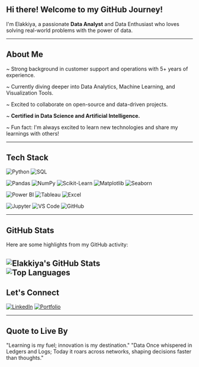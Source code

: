 ## Hi there! Welcome to my GitHub Journey!

I'm Elakkiya, a passionate **Data Analyst** and Data Enthusiast who loves solving real-world problems with the power of data.

---

##  About Me

 ~ Strong background in customer support and operations with 5+ years of experience.

 ~ Currently diving deeper into Data Analytics, Machine Learning, and Visualization Tools.

 ~ Excited to collaborate on open-source and data-driven projects.

 ~ **Certified in Data Science and Artificial Intelligence.**

 ~ Fun fact: I'm always excited to learn new technologies and share my learnings with others!

---

## Tech Stack

<!-- Languages -->

![Python](https://img.shields.io/badge/Python-3776AB?style=for-the-badge&logo=python&logoColor=white)
![SQL](https://img.shields.io/badge/SQL-336791?style=for-the-badge&logo=mysql&logoColor=white)

<!-- Frameworks and Libraries -->

![Pandas](https://img.shields.io/badge/Pandas-150458?style=for-the-badge&logo=pandas&logoColor=white)
![NumPy](https://img.shields.io/badge/NumPy-013243?style=for-the-badge&logo=numpy&logoColor=white)
![Scikit-Learn](https://img.shields.io/badge/Scikit--Learn-F7931E?style=for-the-badge&logo=scikitlearn&logoColor=white)
![Matplotlib](https://img.shields.io/badge/Matplotlib-FF5722?style=for-the-badge&logo=matplotlib&logoColor=white)
![Seaborn](https://img.shields.io/badge/Seaborn-3776AB?style=for-the-badge&logo=seaborn&logoColor=white)

<!-- Tools -->

![Power BI](https://img.shields.io/badge/Power%20BI-F2C811?style=for-the-badge&logo=powerbi&logoColor=black)
![Tableau](https://img.shields.io/badge/Tableau-E97627?style=for-the-badge&logo=tableau&logoColor=white)
![Excel](https://img.shields.io/badge/Excel-217346?style=for-the-badge&logo=microsoft-excel&logoColor=white)

<!-- Platforms and IDEs -->

![Jupyter](https://img.shields.io/badge/Jupyter-F37626?style=for-the-badge&logo=jupyter&logoColor=white)
![VS Code](https://img.shields.io/badge/VS%20Code-007ACC?style=for-the-badge&logo=visual-studio-code&logoColor=white)
![GitHub](https://img.shields.io/badge/GitHub-181717?style=for-the-badge&logo=github&logoColor=white)

---

## GitHub Stats

Here are some highlights from my GitHub activity:

![Elakkiya's GitHub Stats](https://github-readme-stats.vercel.app/api?username=Elakkiya-U&show_icons=true&theme=tokyonight&hide=contribs,prs&layout=compact)  
![Top Languages](https://github-readme-stats.vercel.app/api/top-langs/?username=Elakkiya-U&layout=compact&theme=tokyonight)
---

## Let's Connect

[![LinkedIn](https://img.shields.io/badge/LinkedIn-0077B5?style=for-the-badge&logo=linkedin&logoColor=white)](https://www.linkedin.com/in/uelakkiya/)
[![Portfolio](https://img.shields.io/badge/Portfolio-000000?style=for-the-badge&logo=About.me&logoColor=white)](#)

---

## Quote to Live By

"Learning is my fuel; innovation is my destination." 
"Data Once whispered in Ledgers and Logs; Today it roars across networks, shaping decisions faster than thoughts."
